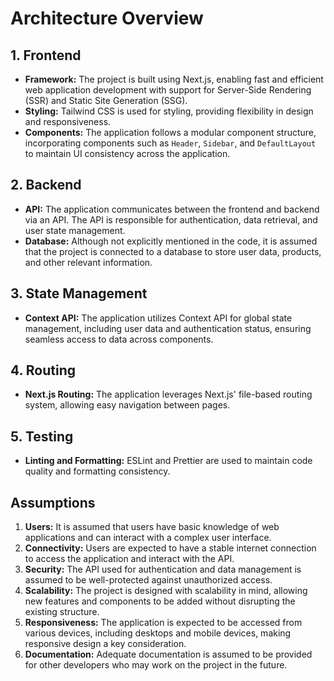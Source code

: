 # Architecture Overview

## 1. Frontend

- **Framework:** The project is built using Next.js, enabling fast and efficient web application development with support for Server-Side Rendering (SSR) and Static Site Generation (SSG).
- **Styling:** Tailwind CSS is used for styling, providing flexibility in design and responsiveness.
- **Components:** The application follows a modular component structure, incorporating components such as `Header`, `Sidebar`, and `DefaultLayout` to maintain UI consistency across the application.

## 2. Backend

- **API:** The application communicates between the frontend and backend via an API. The API is responsible for authentication, data retrieval, and user state management.
- **Database:** Although not explicitly mentioned in the code, it is assumed that the project is connected to a database to store user data, products, and other relevant information.

## 3. State Management

- **Context API:** The application utilizes Context API for global state management, including user data and authentication status, ensuring seamless access to data across components.

## 4. Routing

- **Next.js Routing:** The application leverages Next.js' file-based routing system, allowing easy navigation between pages.

## 5. Testing

- **Linting and Formatting:** ESLint and Prettier are used to maintain code quality and formatting consistency.

## Assumptions

1. **Users:** It is assumed that users have basic knowledge of web applications and can interact with a complex user interface.
2. **Connectivity:** Users are expected to have a stable internet connection to access the application and interact with the API.
3. **Security:** The API used for authentication and data management is assumed to be well-protected against unauthorized access.
4. **Scalability:** The project is designed with scalability in mind, allowing new features and components to be added without disrupting the existing structure.
5. **Responsiveness:** The application is expected to be accessed from various devices, including desktops and mobile devices, making responsive design a key consideration.
6. **Documentation:** Adequate documentation is assumed to be provided for other developers who may work on the project in the future.

